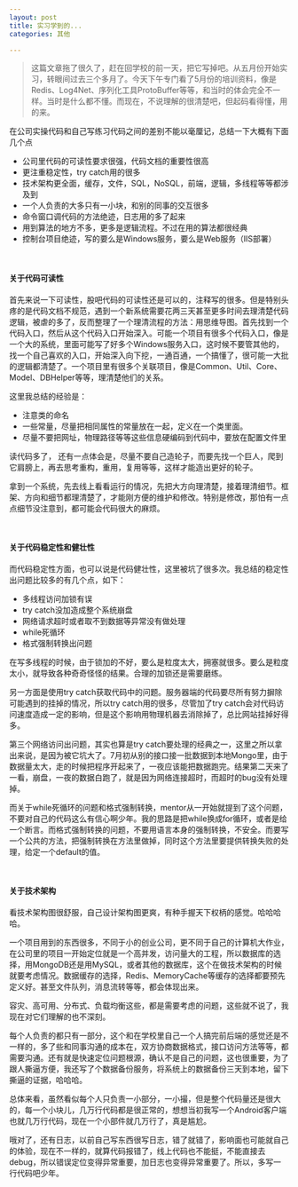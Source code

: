 ```yaml
---
layout: post
title: 实习学到的...
categories: 其他

---
```


>这篇文章拖了很久了，赶在回学校的前一天，把它写掉吧。从五月份开始实习，转眼间过去三个多月了。今天下午专门看了5月份的培训资料，像是Redis、Log4Net、序列化工具ProtoBuffer等等，和当时的体会完全不一样。当时是什么都不懂。而现在，不说理解的很清楚吧，但起码看得懂，用的来。


在公司实操代码和自己写练习代码之间的差别不能以毫厘记，总结一下大概有下面几个点 

* 公司里代码的可读性要求很强，代码文档的重要性很高
* 更注重稳定性，try catch用的很多
* 技术架构更全面，缓存，文件，SQL，NoSQL，前端，逻辑，多线程等等都涉及到
* 一个人负责的大多只有一小块，和别的同事的交互很多
* 命令窗口调代码的方法绝迹，日志用的多了起来
* 用到算法的地方不多，更多是逻辑流程。不过在用的算法都很经典
* 控制台项目绝迹，写的要么是Windows服务，要么是Web服务（IIS部署）


<br/> 


#### 关于代码可读性

首先来说一下可读性，股吧代码的可读性还是可以的，注释写的很多。但是特别头疼的是代码文档不规范，遇到一个新系统需要花两三天甚至更多时间去理清楚代码逻辑，被虐的多了，反而整理了一个理清流程的方法：用思维导图。首先找到一个代码入口，然后从这个代码入口开始深入。可能一个项目有很多个代码入口，像是一个大的系统，里面可能写了好多个Windows服务入口，这时候不要管其他的，找一个自己喜欢的入口，开始深入向下挖，一通百通，一个搞懂了，很可能一大批的逻辑都清楚了。一个项目里有很多个关联项目，像是Common、Util、Core、Model、DBHelper等等，理清楚他们的关系。

这里我总结的经验是：

* 注意类的命名
* 一些常量，尽量把相同属性的常量放在一起，定义在一个类里面。
* 尽量不要把网址，物理路径等等这些信息硬编码到代码中，要放在配置文件里

读代码多了， 还有一点体会是，尽量不要自己造轮子，而要先找一个巨人，爬到它肩膀上，再去思考重构，重用，复用等等，这样才能造出更好的轮子。 

拿到一个系统，先去线上看看运行的情况，先把大方向理清楚，接着理清细节。框架、方向和细节都理清楚了，才能刚方便的维护和修改。特别是修改，那怕有一点点细节没注意到，都可能会代码很大的麻烦。


<br/>


#### 关于代码稳定性和健壮性

而代码稳定性方面，也可以说是代码健壮性，这里被坑了很多次。我总结的稳定性出问题比较多的有几个点，如下：

* 多线程访问加锁有误
* try catch没加造成整个系统崩盘
* 网络请求超时或者取不到数据等异常没有做处理
* while死循环
* 格式强制转换出问题


在写多线程的时候，由于锁加的不好，要么是粒度太大，拥塞就很多。要么是粒度太小，就导致各种奇奇怪怪的结果。合理的加锁还是需要磨练。


另一方面是使用try catch获取代码中的问题。服务器端的代码要尽所有努力摒除可能遇到的挂掉的情况，所以try catch用的很多，尽管加了try catch会对代码访问速度造成一定的影响，但是这个影响用物理机器去消除掉了，总比网站挂掉好得多。


第三个网络访问出问题，其实也算是try catch要处理的经典之一，这里之所以拿出来说，是因为被它坑大了。7月初从别的接口接一批数据到本地Mongo里，由于数据量太大，走的时候把程序开起来了，一夜应该能把数据跑完。结果第二天来了一看，崩盘，一夜的数据白跑了，就是因为网络连接超时，而超时的bug没有处理掉。


而关于while死循环的问题和格式强制转换，mentor从一开始就提到了这个问题，不要对自己的代码这么有信心啊少年。我的思路是把while换成for循环，或者是给一个断言。而格式强制转换的问题，不要用语言本身的强制转换，不安全。而要写一个公共的方法，把强制转换在方法里做掉，同时这个方法里要提供转换失败的处理，给定一个default的值。


<br/>


#### 关于技术架构

看技术架构图很舒服，自己设计架构图更爽，有种手握天下权柄的感觉。哈哈哈哈。

一个项目用到的东西很多，不同于小的创业公司，更不同于自己的计算机大作业，在公司里的项目一开始定位就是一个高并发，访问量大的工程，所以数据库的选择，用MongoDB还是用MySQL，或者其他的数据库，这个在做技术架构的时候就要考虑情况。数据缓存的选择，Redis、MemoryCache等缓存的选择都要预先定义好。甚至文件队列，消息流转等等，都会体现出来。

容灾、高可用、分布式、负载均衡这些，都是需要考虑的问题，这些就不说了，我现在对它们理解的也不深刻。

每个人负责的都只有一部分，这个和在学校里自己一个人搞完前后端的感觉还是不一样的，多了些和同事沟通的成本在，双方协商数据格式，接口访问方法等等，都需要沟通。还有就是快速定位问题根源，确认不是自己的问题，这也很重要，为了跟人撕逼方便，我还写了个数据备份服务，将系统上的数据备份三天到本地，留下撕逼的证据，哈哈哈。

总体来看，虽然看似每个人只负责一小部分，一小撮，但是整个代码量还是很大的，每一个小块儿，几万行代码都是很正常的，想想当初我写一个Android客户端也就几万行代码，现在一个小部件就几万行了，真是尴尬。

哦对了，还有日志，以前自己写东西很写日志，错了就错了，影响面也可能就自己的体验，现在不一样的，就算代码报错了，线上代码也不能挺，不能直接去debug，所以错误定位变得异常重要，加日志也变得异常重要了。所以，多写一行代码吧少年。
